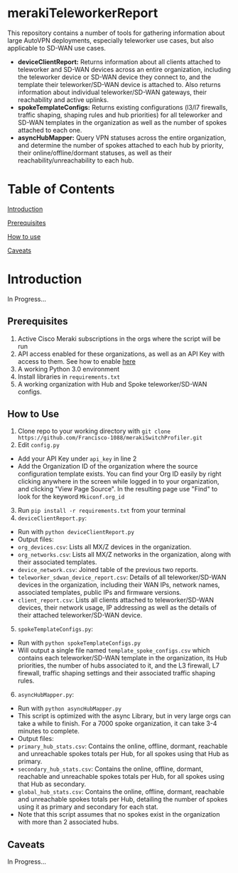 # merakiTeleworkerReport

This repository contains a number of tools for gathering information about large AutoVPN deployments, especially teleworker use cases, but also applicable to SD-WAN use cases.

* **deviceClientReport:** Returns information about all clients attached to teleworker and SD-WAN devices across an entire organization, including the teleworker device or SD-WAN device they connect to, and the template their teleworker/SD-WAN device is attached to. Also returns information about individual teleworker/SD-WAN gateways, their reachability and active uplinks.
* **spokeTemplateConfigs:** Returns existing configurations (l3/l7 firewalls, traffic shaping, shaping rules and hub priorities) for all teleworker and SD-WAN templates in the organization as well as the number of spokes attached to each one.
* **asyncHubMapper:** Query VPN statuses across the entire organization, and determine the number of spokes attached to each hub by priority, their online/offline/dormant statuses, as well as their reachability/unreachability to each hub.

# Table of Contents

[Introduction](#intro)

[Prerequisites](#prereq)

[How to use](#howtouse)

[Caveats](#caveats)

<a id="intro"></a>

# Introduction

In Progress...

<a id="prereq"></a>

## Prerequisites

1. Active Cisco Meraki subscriptions in the orgs where the script will be run
2. API access enabled for these organizations, as well as an API Key with access to them. See how to enable [here](https://documentation.meraki.com/General_Administration/Other_Topics/Cisco_Meraki_Dashboard_API)
3. A working Python 3.0 environment
4. Install libraries in `requirements.txt`
5. A working organization with Hub and Spoke teleworker/SD-WAN configs.

<a id="howtouse"></a>

## How to Use

1. Clone repo to your working directory with `git clone https://github.com/Francisco-1088/merakiSwitchProfiler.git`
2. Edit `config.py`
* Add your API Key under `api_key` in line 2
* Add the Organization ID of the organization where the source configuration template exists. You can find your Org ID easily by right clicking anywhere in the screen while logged in to your organization, and clicking "View Page Source". In the resulting page use "Find" to look for the keyword `Mkiconf.org_id`
3. Run `pip install -r requirements.txt` from your terminal
4. `deviceClientReport.py`:
* Run with `python deviceClientReport.py`
* Output files:
* `org_devices.csv`: Lists all MX/Z devices in the organization.
* `org_networks.csv`: Lists all MX/Z networks in the organization, along with their associated templates.
* `device_network.csv`: Joined table of the previous two reports.
* `teleworker_sdwan_device_report.csv`: Details of all teleworker/SD-WAN devices in the organization, including their WAN IPs, network names, associated templates, public IPs and firmware versions.
* `client_report.csv`: Lists all clients attached to teleworker/SD-WAN devices, their network usage, IP addressing as well as the details of their attached teleworker/SD-WAN device.
5. `spokeTemplateConfigs.py`:
* Run with `python spokeTemplateConfigs.py`
* Will output a single file named `template_spoke_configs.csv` which contains each teleworker/SD-WAN template in the organization, its Hub priorities, the number of hubs associated to it, and the L3 firewall, L7 firewall, traffic shaping settings and their associated traffic shaping rules.
6. `asyncHubMapper.py`:
* Run with `python asyncHubMapper.py`
* This script is optimized with the async Library, but in very large orgs can take a while to finish. For a 7000 spoke organization, it can take 3-4 minutes to complete.
* Output files:
* `primary_hub_stats.csv`: Contains the online, offline, dormant, reachable and unreachable spokes totals per Hub, for all spokes using that Hub as primary.
* `secondary_hub_stats.csv`: Contains the online, offline, dormant, reachable and unreachable spokes totals per Hub, for all spokes using that Hub as secondary.
* `global_hub_stats.csv`: Contains the online, offline, dormant, reachable and unreachable spokes totals per Hub, detailing the number of spokes using it as primary and secondary for each stat.
* Note that this script assumes that no spokes exist in the organization with more than 2 associated hubs.

<a id="caveats"></a>

## Caveats

In Progress...
